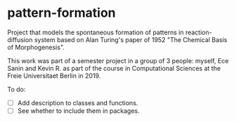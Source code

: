 # pattern-formation

Project that models the spontaneous formation of patterns in reaction-diffusion system 
based on Alan Turing's paper of 1952 "The Chemical Basis of Morphogenesis". 

This work was part of a semester project in a group of 3 people: myself, Ece Sanin and Kevin R.
as part of the course in Computational Sciences at the Freie Universitaet Berlin in 2019. 


To do:
- [ ] Add description to classes and functions.
- [ ] See whether to include them in packages.
